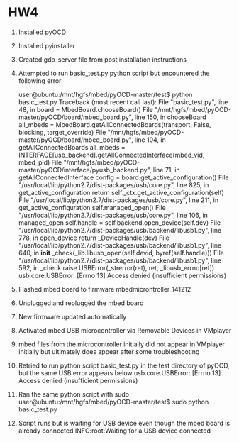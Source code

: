 # HW4
1. Installed pyOCD
2. Installed pyinstaller
3. Created gdb_server file from post installation instructions
4. Attempted to run basic_test.py python script but encountered the following error

    user@ubuntu:/mnt/hgfs/mbed/pyOCD-master/test$ python basic_test.py 
Traceback (most recent call last):
  File "basic_test.py", line 48, in <module>
    board = MbedBoard.chooseBoard()
  File "/mnt/hgfs/mbed/pyOCD-master/pyOCD/board/mbed_board.py", line 150, in chooseBoard
    all_mbeds = MbedBoard.getAllConnectedBoards(transport, False, blocking, target_override)
  File "/mnt/hgfs/mbed/pyOCD-master/pyOCD/board/mbed_board.py", line 104, in getAllConnectedBoards
    all_mbeds = INTERFACE[usb_backend].getAllConnectedInterface(mbed_vid, mbed_pid)
  File "/mnt/hgfs/mbed/pyOCD-master/pyOCD/interface/pyusb_backend.py", line 71, in getAllConnectedInterface
    config = board.get_active_configuration()
  File "/usr/local/lib/python2.7/dist-packages/usb/core.py", line 825, in get_active_configuration
    return self._ctx.get_active_configuration(self)
  File "/usr/local/lib/python2.7/dist-packages/usb/core.py", line 211, in get_active_configuration
    self.managed_open()
  File "/usr/local/lib/python2.7/dist-packages/usb/core.py", line 106, in managed_open
    self.handle = self.backend.open_device(self.dev)
  File "/usr/local/lib/python2.7/dist-packages/usb/backend/libusb1.py", line 778, in open_device
    return _DeviceHandle(dev)
  File "/usr/local/lib/python2.7/dist-packages/usb/backend/libusb1.py", line 640, in __init__
    _check(_lib.libusb_open(self.devid, byref(self.handle)))
  File "/usr/local/lib/python2.7/dist-packages/usb/backend/libusb1.py", line 592, in _check
    raise USBError(_strerror(ret), ret, _libusb_errno[ret])
usb.core.USBError: [Errno 13] Access denied (insufficient permissions)

5. Flashed mbed board to firmware mbedmicrontroller_141212
6. Unplugged and replugged the mbed board
7. New firmware updated automatically
8. Activated mbed USB microcontroller via Removable Devices in VMplayer
9. mbed files from the microcontroller initially did not appear in VMplayer initially but ultimately does appear after some troubleshooting
10. Retried to run python script basic_test.py in the test directory of pyOCD, but the same USB error appears below
    usb.core.USBError: [Errno 13] Access denied (insufficient permissions)
11. Ran the same python script with sudo
    user@ubuntu:/mnt/hgfs/mbed/pyOCD-master/test$ sudo python basic_test.py
12. Script runs but is waiting for USB device even though the mbed board is already connected
    INFO:root:Waiting for a USB device connected

